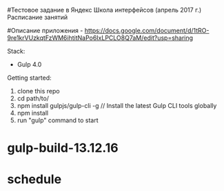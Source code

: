 
#Тестовое задание в Яндекс Школа интерфейсов (апрель 2017 г.) Расписание занятий

#Описание приложения - https://docs.google.com/document/d/1tRO-9re1krVUzkqtFzWM6ihtitNaPo6IxLPCLO8Q7aM/edit?usp=sharing

Stack:
 - Gulp 4.0
 
Getting started:

1. clone this repo
2. cd path/to/
3. npm install gulpjs/gulp-cli -g  // Install the latest Gulp CLI tools globally
4. npm install
6. run "gulp" command to start

# gulp-build-13.12.16
# schedule

